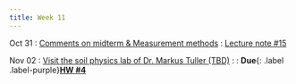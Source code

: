 ```yaml
---
title: Week 11
---
```


Oct 31
: [Comments on midterm & Measurement methods](https://guoporousmedialab.github.io/HWRS505-405-2023Fall/lecture/)
  : [Lecture note #15](https://d2l.arizona.edu/d2l/le/content/1348156/Home)

Nov 02
: [Visit the soil physics lab of Dr. Markus Tuller (TBD)](https://guoporousmedialab.github.io/HWRS505-405-2023Fall/lecture/)
  : [](#)
: **Due**{: .label .label-purple}[**HW #4**](#)